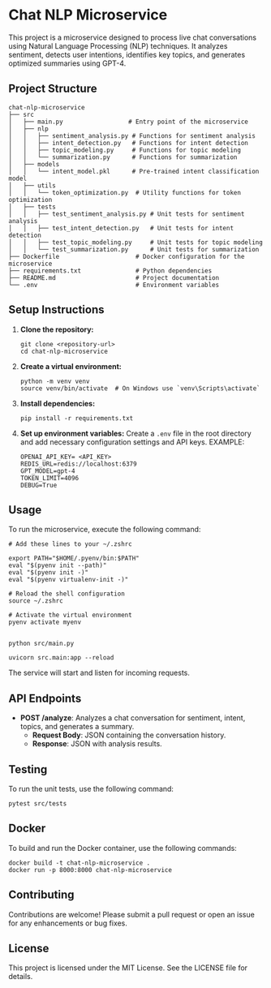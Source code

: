 # Chat NLP Microservice

This project is a microservice designed to process live chat conversations using Natural Language Processing (NLP) techniques. It analyzes sentiment, detects user intentions, identifies key topics, and generates optimized summaries using GPT-4.

## Project Structure

```
chat-nlp-microservice
├── src
│   ├── main.py                  # Entry point of the microservice
│   ├── nlp
│   │   ├── sentiment_analysis.py # Functions for sentiment analysis
│   │   ├── intent_detection.py   # Functions for intent detection
│   │   ├── topic_modeling.py     # Functions for topic modeling
│   │   └── summarization.py      # Functions for summarization
│   ├── models
│   │   └── intent_model.pkl      # Pre-trained intent classification model
│   ├── utils
│   │   └── token_optimization.py  # Utility functions for token optimization
│   ├── tests
│   │   ├── test_sentiment_analysis.py # Unit tests for sentiment analysis
│   │   ├── test_intent_detection.py   # Unit tests for intent detection
│   │   ├── test_topic_modeling.py     # Unit tests for topic modeling
│   │   └── test_summarization.py      # Unit tests for summarization
├── Dockerfile                     # Docker configuration for the microservice
├── requirements.txt               # Python dependencies
├── README.md                      # Project documentation
└── .env                           # Environment variables
```

## Setup Instructions

1. **Clone the repository:**
   ```
   git clone <repository-url>
   cd chat-nlp-microservice
   ```

2. **Create a virtual environment:**
   ```
   python -m venv venv
   source venv/bin/activate  # On Windows use `venv\Scripts\activate`
   ```

3. **Install dependencies:**
   ```
   pip install -r requirements.txt
   ```

4. **Set up environment variables:**
   Create a `.env` file in the root directory and add necessary configuration settings and API keys.
   EXAMPLE:
   ```
   OPENAI_API_KEY= <API_KEY>
   REDIS_URL=redis://localhost:6379
   GPT_MODEL=gpt-4
   TOKEN_LIMIT=4096
   DEBUG=True
   ```

## Usage

To run the microservice, execute the following command:

```
# Add these lines to your ~/.zshrc

export PATH="$HOME/.pyenv/bin:$PATH"
eval "$(pyenv init --path)"
eval "$(pyenv init -)"
eval "$(pyenv virtualenv-init -)"

# Reload the shell configuration
source ~/.zshrc

# Activate the virtual environment
pyenv activate myenv


python src/main.py
```
```
uvicorn src.main:app --reload
```

The service will start and listen for incoming requests.

## API Endpoints

- **POST /analyze**: Analyzes a chat conversation for sentiment, intent, topics, and generates a summary.
  - **Request Body**: JSON containing the conversation history.
  - **Response**: JSON with analysis results.

## Testing

To run the unit tests, use the following command:

```
pytest src/tests
```

## Docker

To build and run the Docker container, use the following commands:

```
docker build -t chat-nlp-microservice .
docker run -p 8000:8000 chat-nlp-microservice
```

## Contributing

Contributions are welcome! Please submit a pull request or open an issue for any enhancements or bug fixes.

## License

This project is licensed under the MIT License. See the LICENSE file for details.